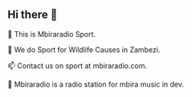 ## Hi there 👋

🔭 This is Mbiraradio Sport.

🔭 We do Sport for Wildlife Causes in Zambezi.

📫 Contact us on sport at mbiraradio.com.

🌱 Mbiraradio is a radio station for mbira music in dev.


<!--
**Mbiraradio/mbiraradio** is a ✨ _special_ ✨ repository because its `README.md` (this file) appears on your GitHub profile.

Here are some ideas to get you started:

- 🔭 I’m currently working on ...
- 🌱 I’m currently learning ...
- 👯 I’m looking to collaborate on ...
- 🤔 I’m looking for help with ...
- 💬 Ask me about ...
- 📫 How to reach me: ...
- 😄 Pronouns: ...
- ⚡ Fun fact: ...
-->
